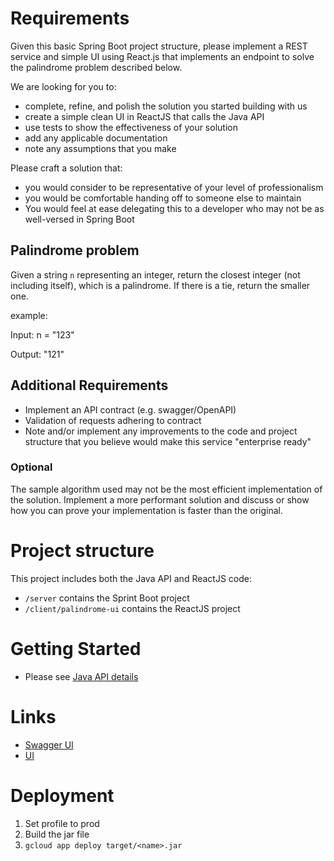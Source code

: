 # Requirements

Given this basic Spring Boot project structure, please implement a
REST service and simple UI using React.js that implements an endpoint to solve the palindrome
problem described below.

We are looking for you to:

* complete, refine, and polish the solution you started building with us
* create a simple clean UI in ReactJS that calls the Java API
* use tests to show the effectiveness of your solution
* add any applicable documentation
* note any assumptions that you make

Please craft a solution that:

* you would consider to be representative of your level of professionalism
* you would be comfortable handing off to someone else to maintain
* You would feel at ease delegating this to a developer who may not be as well-versed in Spring Boot

## Palindrome problem

Given a string `n` representing an integer, return the closest integer
(not including itself), which is a palindrome. If there is a tie,
return the smaller one.

example:

Input: n = "123"

Output: "121"

## Additional Requirements

* Implement an API contract (e.g. swagger/OpenAPI)
* Validation of requests adhering to contract
* Note and/or implement any improvements to the code and project
  structure that you believe would make this service "enterprise
  ready"

### Optional 

The sample algorithm used may not be the most efficient implementation
of the solution. Implement a more performant solution and discuss or
show how you can prove your implementation is faster than the original.

# Project structure

This project includes both the Java API and ReactJS code:
* `/server` contains the Sprint Boot project
* `/client/palindrome-ui` contains the ReactJS project

# Getting Started 

- Please see [Java API details](/server/README.md)

# Links
- [Swagger UI](https://palindrome-403123.uc.r.appspot.com/swagger-ui/index.html)
- [UI](https://palindrome-fccjr.vercel.app/)

# Deployment
1. Set profile to prod
2. Build the jar file
3. `gcloud app deploy target/<name>.jar`